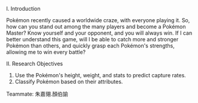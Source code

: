 I. Introduction

Pokémon recently caused a worldwide craze, with everyone playing it. So, how can you stand out among the many players and become a Pokémon Master? Know yourself and your opponent, and you will always win. If I can better understand this game, will I be able to catch more and stronger Pokémon than others, and quickly grasp each Pokémon's strengths, allowing me to win every battle?

II. Research Objectives
1. Use the Pokémon's height, weight, and stats to predict capture rates.
2. Classify Pokémon based on their attributes.

Teammate: 朱嘉翎.顏伯諭
